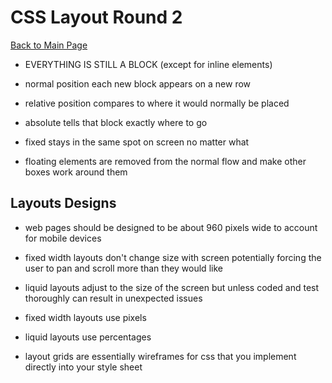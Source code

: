 # CSS Layout Round 2

[Back to Main Page](README.md)

- EVERYTHING IS STILL A BLOCK (except for inline elements)

- normal position each new block appears on a new row

- relative position compares to where it would normally be placed

- absolute tells that block exactly where to go

- fixed stays in the same spot on screen no matter what

- floating elements are removed from the normal flow and make other boxes work around them

## Layouts Designs

- web pages should be designed to be about 960 pixels wide to account for mobile devices

- fixed width layouts don't change size with screen potentially forcing the user to pan and scroll more than they would like

- liquid layouts adjust to the size of the screen but unless coded and test thoroughly can result in unexpected issues

- fixed width layouts use pixels

- liquid layouts use percentages

- layout grids are essentially wireframes for css that you implement directly into your style sheet

